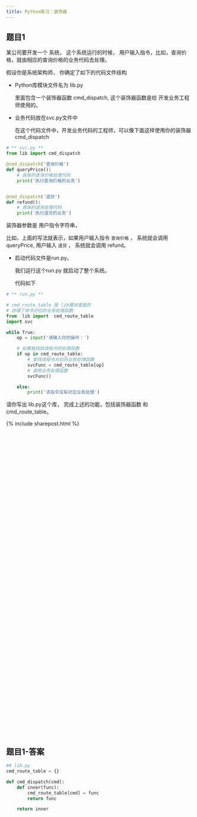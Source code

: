 ```yaml
---
title: Python练习：装饰器
---
```


## 题目1

某公司要开发一个 系统， 这个系统运行的时候， 用户输入指令，比如，查询价格，就由相应的查询价格的业务代码去处理。

假设你是系统架构师， 你确定了如下的代码文件结构

- Python库模块文件名为 lib.py

  里面包含一个装饰器函数 cmd_dispatch, 这个装饰器函数是给 开发业务工程师使用的。

- 业务代码放在svc.py文件中

  在这个代码文件中，开发业务代码的工程师，可以像下面这样使用你的装饰器 cmd_dispatch

```py
# ** svc.py **
from lib import cmd_dispatch

@cmd_dispatch('查询价格')
def queryPrice():
    # 具体的查询价格处理代码
    print('执行查询价格的业务')


@cmd_dispatch('退货')
def refund():
    # 具体的退货处理代码
    print('执行退货的业务')
```

装饰器参数是 用户指令字符串， 

比如，上面的写法就表示，如果用户输入指令  ```查询价格``` ， 系统就会调用  queryPrice, 用户输入  ```退货``` ， 系统就会调用  refund。

- 启动代码文件是run.py。
  
  我们运行这个run.py 就启动了整个系统。

  代码如下

```py
# ** run.py **

# cmd_route_table 是 lib模块里面的
# 存储了命令对应的业务处理函数
from  lib import  cmd_route_table
import svc

while True:
    op = input('请输入你的操作：')

    # 如果能找到改指令的处理函数
    if op in cmd_route_table:
        # 查找改指令对应的业务处理函数
        svcFunc = cmd_route_table[op]
        # 调用业务处理函数
        svcFunc()

    else:
        print('该指令没有对应业务处理')
```


请你写出 lib.py这个库， 完成上述的功能，包括装饰器函数 和 cmd_route_table。




{% include sharepost.html %}


<br><br><br><br><br><br><br><br><br><br><br><br><br><br><br><br><br><br><br><br><br><br><br><br><br><br><br><br><br><br><br><br><br><br><br><br><br><br><br><br><br><br><br><br><br><br><br><br>

## 题目1-答案


```python
## lib.py
cmd_route_table = {}

def cmd_dispatch(cmd):
    def inner(func):
        cmd_route_table[cmd] = func
        return func            

    return inner
```
